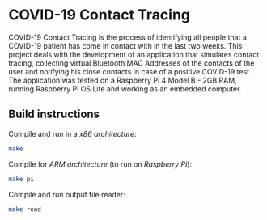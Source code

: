 # COVID-19 Contact Tracing

COVID-19 Contact Tracing is the process of identifying all people that a COVID-19 patient has come in contact with in the last two
weeks. This project deals with the development of an application that simulates contact tracing, collecting virtual Bluetooth MAC
Addresses of the contacts of the user and notifying his close contacts in case of a positive COVID-19 test. The application was tested
on a Raspberry Pi 4 Model B - 2GB RAM, running Raspberry Pi OS Lite and working as an embedded computer. 

## Build instructions

Compile and run in a *x86 architecture*: 

```bash
make
```

Compile for *ARM architecture* (to run on *Raspberry Pi*):

```bash
make pi
```

Compile and run output file reader:

```bash
make read
```
